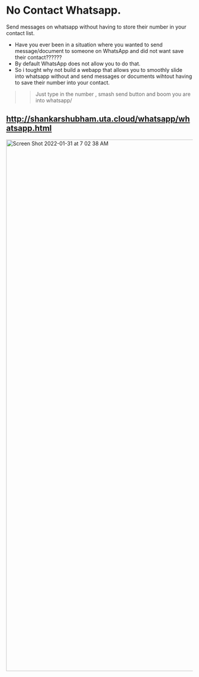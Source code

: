 # No Contact Whatsapp.
Send messages on whatsapp without having to store their number in your contact list.

  * Have you ever been in a situation where you wanted to send message/document to someone on WhatsApp and did not want save their contact??????
  * By default WhatsApp does not allow you to do that. 
  * So i tought why not build a webapp that allows you to smoothly slide into whatsapp without and send messages or documents wihtout having to save their number into your contact.
  
  >> Just type in the number , smash send button and boom you are into whatsapp/

  ## http://shankarshubham.uta.cloud/whatsapp/whatsapp.html
  
<img width="1431" alt="Screen Shot 2022-01-31 at 7 02 38 AM" src="https://user-images.githubusercontent.com/58945964/151798259-722638ca-9b5f-4dab-9039-829152e7dc0d.png">

